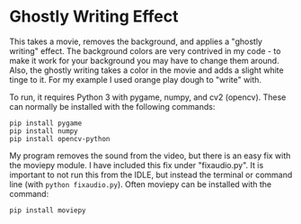 # Ghostly Writing Effect
This takes a movie, removes the background, and applies a "ghostly writing" effect. The background colors are very contrived in my code - to make it work for your background you may have to change them around. Also, the ghostly writing takes a color in the movie and adds a slight white tinge to it. For my example I used orange play dough to "write" with.

To run, it requires Python 3 with pygame, numpy, and cv2 (opencv). These can normally be installed with the following commands:
```
pip install pygame
pip install numpy
pip install opencv-python
```

My program removes the sound from the video, but there is an easy fix with the moviepy module. I have included this fix under "fixaudio.py". It is important to not run this from the IDLE, but instead the terminal or command line (with `python fixaudio.py`). Often moviepy can be installed with the command:
```
pip install moviepy
```
